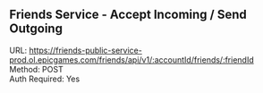 ## Friends Service - Accept Incoming / Send Outgoing

URL: https://friends-public-service-prod.ol.epicgames.com/friends/api/v1/:accountId/friends/:friendId \
Method: POST \
Auth Required: Yes
